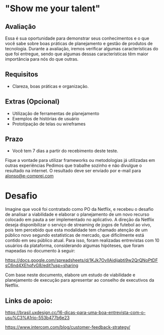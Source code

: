 # "Show me your talent"

## Avaliação

Essa é sua oportunidade para demonstrar seus conhecimentos e o que você sabe sobre boas práticas de
planejamento e gestão de produtos de tecnologia.
Durante a avaliação, iremos verificar algumas características do que foi entregue, sendo que algumas dessas
características têm maior importância para nós do que outras.

## Requisitos

- Clareza, boas práticas e organização.

## Extras (Opcional)

- Utilização de ferramentas de planejamento
- Exemplos de histórias de usuário
- Prototipação de telas ou wireframes

## Prazo

- Você tem 7 dias a partir do recebimento deste teste.

Fique a vontade para utilizar frameworks ou metodologias já utilizadas em outras experiências
Pedimos que trabalhe sozinho e não divulgue o resultado na internet.
O resultado deve ser enviado por e-mail para alonso@e-comprei.com

# Desafio

Imagine que você foi contratado como PO da Netflix, e recebeu o desafio de analisar a viabilidade e elaborar o planejamento de um novo recurso colocado em pauta a ser implementado no aplicativo.
A direção da Netflix deseja disponibilizar o serviço de streaming de jogos de futebol ao vivo, pois tem percebido que esta modalidade tem chamado atenção de um público novo segundo estatísticas de mercado, que dificilmente está contido em seu público atual.
Para isso, foram realizadas entrevistas com 10 usuários da plataforma, considerando algumas hipóteses, que foram mapeadas no documento à seguir:

https://docs.google.com/spreadsheets/d/1KJk7OvlIAidijabti9w2QrQNoPtDFsC6nd4XEhqfvG8/edit?usp=sharing


Com base neste documento, elabore um estudo de viabilidade e planejamento de execução para apresentar ao conselho de executivos da Netflix.

## Links de apoio:

https://brasil.uxdesign.cc/16-dicas-para-uma-boa-entrevista-com-o-usu%C3%A1rio-553b477b6e23

https://www.intercom.com/blog/customer-feedback-strategy/
